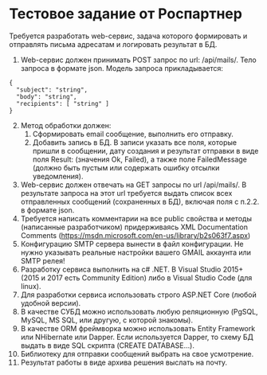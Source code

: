 # Тестовое задание от Роспартнер
Требуется разработать web-сервис, задача которого формировать и отправлять
письма адресатам и логировать результат в БД.
1. Web-сервис должен принимать POST запрос по url: /api/mails/. Тело запроса в
формате json. Модель запроса прикладывается:
```
{
  "subject": "string",
  "body": "string",
  "recipients": [ "string" ]
}
```
2. Метод обработки должен:
    1. Сформировать email сообщение, выполнить его отправку.
    2. Добавить запись в БД. В записи указать все поля, которые пришли в сообщении,
дату создания и результат отправки в виде поля Result: (значения Ok, Failed), а также
поле FailedMessage (должно быть пустым или содержать ошибку отсылки
уведомления).
3. Web-сервис должен отвечать на GET запросы по url /api/mails/. В результате
запроса на этот url требуется выдать список всех отправленных сообщений
(сохраненных в БД), включая поля с п.2.2. в формате json.
4. Требуется написать комментарии на все public свойства и методы (написанные
разработчиком) придерживаясь XML Documentation Comments
(https://msdn.microsoft.com/en-us/library/b2s063f7.aspx)
5. Конфигурацию SMTP сервера вынести в файл конфигурации. Не нужно указывать
реальные настройки вашего GMAIL аккаунта или SMTP релея!
6. Разработку сервиса выполнить на c# .NET. В Visual Studio 2015+ (2015 и 2017 есть
Community Edition) либо в Visual Studio Code (для linux).
7. Для разработки сервиса использовать строго ASP.NET Core (любой удобной
версии).
8. В качестве СУБД можно использовать любую реляционную (PgSQL, MySQL, MS
SQL, или другую, с которой знакомы).
9. В качестве ORM фреймворка можно использовать Entity Framework или NHibernate
или Dapper. Если используется Dapper, то схему БД выдать в виде SQL скрипта
(CREATE DATABASE…).
10. Библиотеку для отправки сообщений выбрать на свое усмотрение.
11. Результат работы в виде архива решения выслать на почту.

